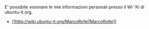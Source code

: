 E' possibile visionare le mie informazioni personali presso il Wi``Ki di ubuntu-it.org.

 * [[http://wiki.ubuntu-it.org/MarcoRofei|MarcoRofei]]
